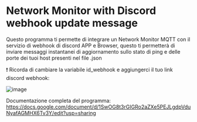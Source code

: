 # Network Monitor with Discord webhook update message

Questo programma ti permette di integrare un Network Monitor MQTT con il servizio di webhook di discord APP e Browser, questo ti permetterà di inviare messaggi instantanei di aggiornamento sullo stato di ping e delle porte dei tuoi host presenti nel file .json

❗ Ricorda di cambiare la variabile id_webhook e aggiungerci il tuo link discord webhook:

![image](https://github.com/Gabriele-Guarente/Network-MQTT-Discord-/assets/154092562/156ba098-008f-4c87-b447-8f9d0be53d7d)


Documentazione completa del programma: https://docs.google.com/document/d/1SwOG8t3rGIGRo2aZXe5PEJLgdpVduNyafAGMHX6Tv3Y/edit?usp=sharing
